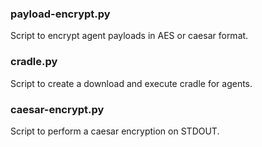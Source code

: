 ### payload-encrypt.py

Script to encrypt agent payloads in AES or caesar format.

### cradle.py

Script to create a download and execute cradle for agents.

### caesar-encrypt.py

Script to perform a caesar encryption on STDOUT.
